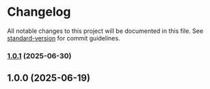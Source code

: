 # Changelog

All notable changes to this project will be documented in this file. See [standard-version](https://github.com/conventional-changelog/standard-version) for commit guidelines.

### [1.0.1](https://github.com/CristianNorga/host/compare/v1.0.0...v1.0.1) (2025-06-30)

## 1.0.0 (2025-06-19)
